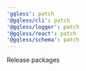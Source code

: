 ```yaml
---
'gqless': patch
'@gqless/cli': patch
'@gqless/logger': patch
'@gqless/react': patch
'@gqless/schema': patch
---
```


Release packages
